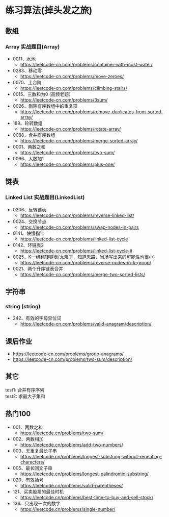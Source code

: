 # 练习算法(掉头发之旅)

## 数组
### Array 实战题目(Array)
- 0011、水池
  - https://leetcode-cn.com/problems/container-with-most-water/
- 0283、移动零
  - https://leetcode-cn.com/problems/move-zeroes/
- 0070、上台阶 
  - https://leetcode-cn.com/problems/climbing-stairs/
- 0015、三数和为0 (高频老题）
  - https://leetcode-cn.com/problems/3sum/
- 0026、删除有序数组中的重复项
  - https://leetcode-cn.com/problems/remove-duplicates-from-sorted-array/
- 189、轮转数组
  - https://leetcode-cn.com/problems/rotate-array/
- 0088、合并有序数组
  - https://leetcode-cn.com/problems/merge-sorted-array/
- 0001、两数之和
  - https://leetcode-cn.com/problems/two-sum/
- 0066、大数加1
  - https://leetcode-cn.com/problems/plus-one/


## 链表
### Linked List 实战题目(LinkedList)
- 0206、反转链表
  - https://leetcode-cn.com/problems/reverse-linked-list/
- 0024、交换节点
  - https://leetcode-cn.com/problems/swap-nodes-in-pairs
- 0141、快慢指针
  - https://leetcode-cn.com/problems/linked-list-cycle
- 0142、环链表2 
  - https://leetcode-cn.com/problems/linked-list-cycle-ii
- 0025、K一组翻转链表(太难了，知道思路，当场写出来的可能性也很小)
  - https://leetcode-cn.com/problems/reverse-nodes-in-k-group/
- 0021、两个升序链表合并
  - https://leetcode-cn.com/problems/merge-two-sorted-lists/
## 字符串
### string (string)
- 242、有效的字母异位词
  - https://leetcode-cn.com/problems/valid-anagram/description/
## 课后作业
- https://leetcode-cn.com/problems/group-anagrams/
- https://leetcode-cn.com/problems/two-sum/description/


## 其它
test1: 合并有序序列  
test2: 求最大子集和

## 热门100 
- 001、两数之和
  - https://leetcode.cn/problems/two-sum/
- 002、两数相加
  - https://leetcode.cn/problems/add-two-numbers/
- 003、无重复最长子串
  - https://leetcode.cn/problems/longest-substring-without-repeating-characters/
- 005、最长回文子串
  - https://leetcode.cn/problems/longest-palindromic-substring/ 
- 020、有效括号
  - https://leetcode.cn/problems/valid-parentheses/
- 121、买卖股票的最佳时机
  - https://leetcode.cn/problems/best-time-to-buy-and-sell-stock/
- 136、只出现一次的数字
  - https://leetcode.cn/problems/single-number/

